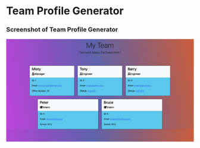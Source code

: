 # Team Profile Generator











### Screenshot of Team Profile Generator
![](./dist/images/Screen%20Shot%202022-05-09%20at%202.05.15%20PM.png)